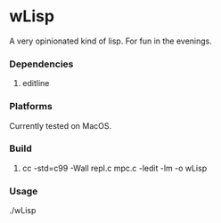 # wLisp
A very opinionated kind of lisp. For fun in the evenings.

### Dependencies
1. editline

### Platforms
Currently tested on MacOS.

### Build
1. cc -std=c99 -Wall repl.c mpc.c -ledit -lm -o wLisp

### Usage
./wLisp
